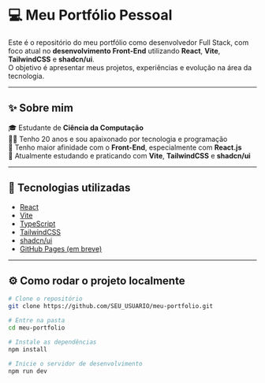 # 💻 Meu Portfólio Pessoal

Este é o repositório do meu portfólio como desenvolvedor Full Stack, com foco atual no **desenvolvimento Front-End** utilizando **React**, **Vite**, **TailwindCSS** e **shadcn/ui**.  
O objetivo é apresentar meus projetos, experiências e evolução na área da tecnologia.

---

## ✨ Sobre mim

🎓 Estudante de **Ciência da Computação**  
🧑‍💻 Tenho 20 anos e sou apaixonado por tecnologia e programação  
🎯 Tenho maior afinidade com o **Front-End**, especialmente com **React.js**  
🚀 Atualmente estudando e praticando com **Vite**, **TailwindCSS** e **shadcn/ui**

---

## 📁 Tecnologias utilizadas

- [React](https://react.dev/)
- [Vite](https://vitejs.dev/)
- [TypeScript](https://www.typescriptlang.org/)
- [TailwindCSS](https://tailwindcss.com/)
- [shadcn/ui](https://ui.shadcn.com/)
- [GitHub Pages (em breve)](https://pages.github.com/)

---

## ⚙️ Como rodar o projeto localmente

```bash
# Clone o repositório
git clone https://github.com/SEU_USUARIO/meu-portfolio.git

# Entre na pasta
cd meu-portfolio

# Instale as dependências
npm install

# Inicie o servidor de desenvolvimento
npm run dev
